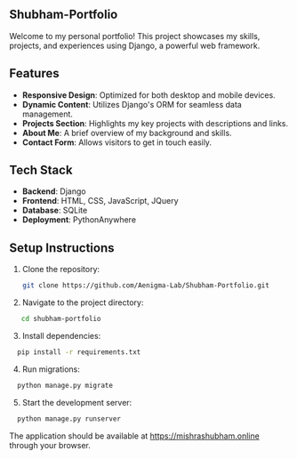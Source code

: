 ## Shubham-Portfolio


Welcome to my personal portfolio! This project showcases my skills, projects, and experiences using Django, a powerful web framework.

## Features

- **Responsive Design**: Optimized for both desktop and mobile devices.
- **Dynamic Content**: Utilizes Django's ORM for seamless data management.
- **Projects Section**: Highlights my key projects with descriptions and links.
- **About Me**: A brief overview of my background and skills.
- **Contact Form**: Allows visitors to get in touch easily.

## Tech Stack

- **Backend**: Django
- **Frontend**: HTML, CSS, JavaScript, JQuery
- **Database**: SQLite 
- **Deployment**: PythonAnywhere

## Setup Instructions

1. Clone the repository:
   ```bash
   git clone https://github.com/Aenigma-Lab/Shubham-Portfolio.git

2. Navigate to the project directory:
```bash
   cd shubham-portfolio
   ```

3. Install dependencies:
```bash
  pip install -r requirements.txt
  ```
4. Run migrations:
```bash
  python manage.py migrate
  ```
5.  Start the development server:
 ```bash
   python manage.py runserver
   ```
The application should be available at https://mishrashubham.online through your browser.
